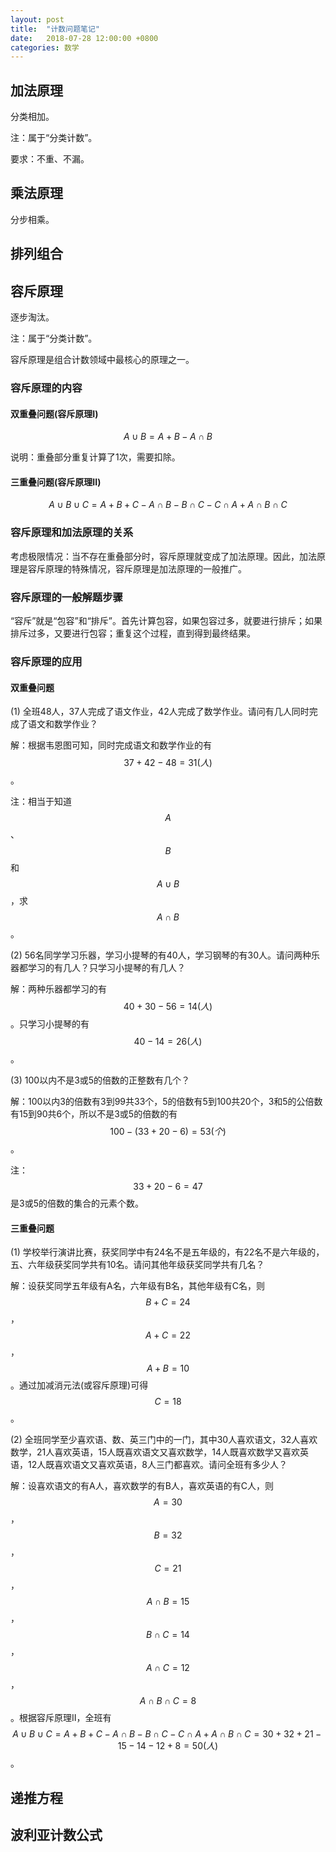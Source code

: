 ```yaml
---
layout: post
title:  "计数问题笔记"
date:   2018-07-28 12:00:00 +0800
categories: 数学
---
```


## 加法原理

分类相加。

注：属于“分类计数”。

要求：不重、不漏。


## 乘法原理

分步相乘。


## 排列组合


## 容斥原理

逐步淘汰。

注：属于“分类计数”。

容斥原理是组合计数领域中最核心的原理之一。

### 容斥原理的内容

#### 双重叠问题(容斥原理I)

$$A∪B=A+B-A∩B$$

说明：重叠部分重复计算了1次，需要扣除。

#### 三重叠问题(容斥原理II)

$$A∪B∪C=A+B+C-A∩B-B∩C-C∩A+A∩B∩C$$

### 容斥原理和加法原理的关系

考虑极限情况：当不存在重叠部分时，容斥原理就变成了加法原理。因此，加法原理是容斥原理的特殊情况，容斥原理是加法原理的一般推广。

### 容斥原理的一般解题步骤

“容斥”就是“包容”和“排斥”。首先计算包容，如果包容过多，就要进行排斥；如果排斥过多，又要进行包容；重复这个过程，直到得到最终结果。

### 容斥原理的应用

#### 双重叠问题

(1) 全班48人，37人完成了语文作业，42人完成了数学作业。请问有几人同时完成了语文和数学作业？

解：根据韦恩图可知，同时完成语文和数学作业的有$$37+42-48=31(人)$$。

注：相当于知道$$A$$、$$B$$和$$A∪B$$，求$$A∩B$$。

(2) 56名同学学习乐器，学习小提琴的有40人，学习钢琴的有30人。请问两种乐器都学习的有几人？只学习小提琴的有几人？

解：两种乐器都学习的有$$40+30-56=14(人)$$。只学习小提琴的有$$40-14=26(人)$$。

(3) 100以内不是3或5的倍数的正整数有几个？

解：100以内3的倍数有3到99共33个，5的倍数有5到100共20个，3和5的公倍数有15到90共6个，所以不是3或5的倍数的有$$100-(33+20-6)=53(个)$$。

注：$$33+20-6=47$$是3或5的倍数的集合的元素个数。

#### 三重叠问题

(1) 学校举行演讲比赛，获奖同学中有24名不是五年级的，有22名不是六年级的，五、六年级获奖同学共有10名。请问其他年级获奖同学共有几名？

解：设获奖同学五年级有A名，六年级有B名，其他年级有C名，则$$B+C=24$$，$$A+C=22$$，$$A+B=10$$。通过加减消元法(或容斥原理)可得$$C=18$$。

(2) 全班同学至少喜欢语、数、英三门中的一门，其中30人喜欢语文，32人喜欢数学，21人喜欢英语，15人既喜欢语文又喜欢数学，14人既喜欢数学又喜欢英语，12人既喜欢语文又喜欢英语，8人三门都喜欢。请问全班有多少人？

解：设喜欢语文的有A人，喜欢数学的有B人，喜欢英语的有C人，则$$A=30$$，$$B=32$$，$$C=21$$，$$A∩B=15$$，$$B∩C=14$$，$$A∩C=12$$，$$A∩B∩C=8$$。根据容斥原理II，全班有$$A∪B∪C=A+B+C-A∩B-B∩C-C∩A+A∩B∩C=30+32+21-15-14-12+8=50(人)$$。


## 递推方程


## 波利亚计数公式
